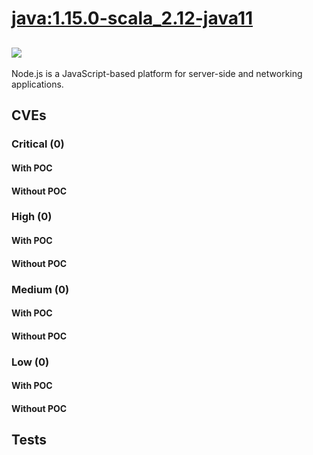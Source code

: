 # [java:1.15.0-scala_2.12-java11](https://hub.docker.com/_/java?tab=tags)
![](https://img.shields.io/static/v1?label=tag&message=1.15.0-scala_2.12-java11&color=blue)
---
<p>
Node.js is a JavaScript-based platform for server-side and networking applications.
</p>

## CVEs
### Critical (0)
#### With POC

#### Without POC


### High (0)
#### With POC

#### Without POC


### Medium (0)
#### With POC

#### Without POC


### Low (0)
#### With POC

#### Without POC


## Tests
